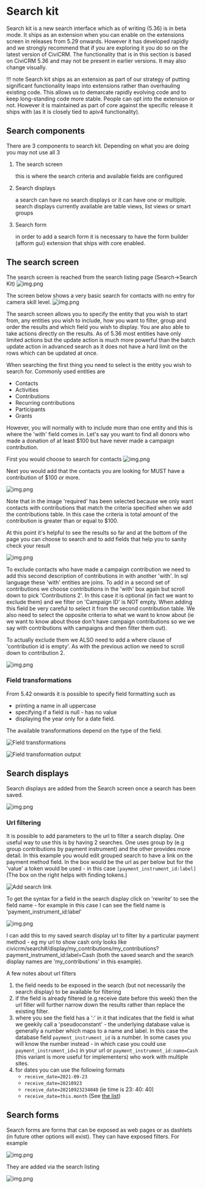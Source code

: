 # Search kit

Search kit is a new search interface which as of writing (5.36) is
in beta mode. It ships as an extension when you can enable on 
the extensions screen in releases from 5.29 onwards. However it has
developed rapidly and we strongly recommend that if you are exploring
it you do so on the latest version of CiviCRM. The functionality
that is in this section is based on CiviCRM 5.36 and may not
be present in earlier versions. It may also change visually.

!!! note 
Search kit ships as an extension as part of our strategy of
putting significant functionality leaps into extensions rather than 
overhauling existing code. This allows us to demarcate rapidly evolving
code and to keep long-standing code more stable. People can opt into 
the extension or not. However it is maintained as part of core against
the specific release it ships with (as it is closely tied to apiv4 
functionality).

## Search components

There are 3 components to search kit. Depending on what you are doing you
may not use all 3

1. The search screen 
    
    this is where the search criteria and available fields are configured

2. Search displays
    
    a search can have no search displays or it can have one or multiple.
    search displays currently available are table views, list views or smart 
     groups
     
3. Search form
    
    in order to add a search form it is necessary to have the form
    builder (afform gui) extension that ships with core enabled.

## The search screen

The search screen is reached from the search listing page (Search->Search Kit)
![img.png](../img/the-user-interface/search-kit/search-listing.png)

The screen below shows a very basic search for contacts with no entry for
camera skill level. 
![img.png](../img/the-user-interface/search-kit/basic-search.png)

The search screen allows you to specify the entity that you wish to start
from, any entities you wish to include, how you want to filter, group
and order the results and which field you wish to display. You are also
able to take actions directly on the results. As of 5.36 most entities
have only limited actions but the update action is much more powerful
than the batch update action in advanced search as it does not have a 
hard limit on the rows which can be updated at once.

When searching the first thing you need to select is the entity you wish 
to search for. Commonly used entities are

- Contacts
- Activities
- Contributions
- Recurring contributions
- Participants
- Grants

However, you will normally with to include more than one entity and this is
where the 'with' field comes in. Let's say you want to find all donors who
made a donation of at least $100 but have never made a campaign contribution.

First you would choose to search for contacts
![img.png](../img/the-user-interface/search-kit/search-contacts.png)

Next you would add that the contacts you are looking for MUST have
a contribution of $100 or more.

![img.png](../img/the-user-interface/search-kit/with-contributions.png)

Note that in the image 'required' has been selected because we only want
contacts with contributions that match the criteria specified when we
add the contributions table. In this case the criteria is total amount 
of the contribution is greater than or equal to $100.

At this point it's helpful to see the results so far and at the bottom of the
page you can choose to search and to add fields that help you to sanity
check your result

![img.png](../img/the-user-interface/search-kit/test-search.png)

To exclude contacts who have made a campaign contribution we need 
to add this second description of contributions in with another 'with'.
In sql language these 'with' entities are joins. To add in a second
set of contributions we choose contributions in the 'with' box
again but scroll down to pick 'Contributions 2'. In this case it is
optional (in fact we want to exclude them) and we filter on
'Campaign ID' is NOT empty. When adding this field be very careful to select
it from the second contribution table. We also need to select the
opposite criteria to what we want to know about (ie we want to know about
those don't have campaign contributions so we we say with 
contributions with campaigns and then filter them out).

To actually exclude them we ALSO need to add 
a where clause of 'contribution id is empty'. As with the previous 
action we need to scroll down to contribution 2.

![img.png](../img/the-user-interface/search-kit/contributions2.png)

### Field transformations

From 5.42 onwards it is possible to specify field formatting such as

- printing a name in all uppercase
- specifying if a field is null - has no value
- displaying the year only for a date field.

The available transformations depend on the type of the field.

![Field transformations](../img/the-user-interface/search-kit/field-transformations.png)

![Field transformation output](../img/the-user-interface/search-kit/fields-transformed.png)


## Search displays

Search displays are added from the Search screen once a search has 
been saved.

![img.png](../img/the-user-interface/search-kit/search-display.png)

### Url filtering

It is possible to add parameters to the url to filter a search display.
One useful way to use this is by having 2 searches. One uses group by
(e.g group contributions by payment instrument) and the other provides more
detail. In this example you would edit grouped search to have a link on
the payment method field. In the box would be the url as per below but
for the 'value' a token would be used - in this case `[payment_instrument_id:label]`
(The box on the right helps with finding tokens.)

![Add search link](../img/the-user-interface/search-kit/search-link.png)

To get the syntax for a field in the search display click on 'rewrite'
to see the field name - for example in this case I can see the field
name is 'payment_instrument_id:label'

![img.png](img.png)

I can add this to my saved search display url to filter by a particular 
payment method - eg my url to show cash only looks like
civicrm/search#/display/my_contributions/my_contributions?payment_instrument_id:label=Cash
(both the saved search and the search display names are 'my_contributions' in this example).

A few notes about url filters
1) the field needs to be exposed in the search (but not necessarily the search display) to be available for filtering
2) if the field is already filtered (e.g receive date before this week)
then the url filter will further narrow down the results rather than replace
the existing filter.
3) where you see the field has a ':' in it that indicates that the field is what 
we geekily call a 'pseudoconstant' - the underlying database value is generally
a number which maps to a name and label. In this case the database field
`payment_instrument_id` is a number. In some cases you will know the number
instead - in which case you could use `payment_instrument_id=1` in
your url or `payment_instrument_id:name=Cash` (this variant is more useful for implementers)
who work with multiple sites.
4) for dates you can use the following formats
   - `receive_date=2021-09-23`
   - `receive_date=20210923`
   - `receive_date=20210923234040` (ie time is 23: 40: 40)
   - `receive_date=this.month` (See [the list](../searching/relative-date-formats.md))


## Search forms

Search forms are forms that can be exposed as web pages
or as dashlets (in future other options will exist). They 
can have exposed filters. For example

![img.png](../img/the-user-interface/search-kit/search-dashlet.png)

They are added via the search listing

![img.png](../img/the-user-interface/search-kit/add-form.png)

